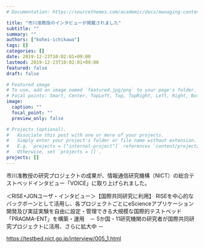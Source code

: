 ```yaml
---
# Documentation: https://sourcethemes.com/academic/docs/managing-content/

title: "市川准教授のインタビューが掲載されました"
subtitle: ""
summary: ""
authors: ["kohei-ichikawa"]
tags: []
categories: []
date: 2019-12-23T10:02:01+09:00
lastmod: 2019-12-23T10:02:01+09:00
featured: false
draft: false

# Featured image
# To use, add an image named `featured.jpg/png` to your page's folder.
# Focal points: Smart, Center, TopLeft, Top, TopRight, Left, Right, BottomLeft, Bottom, BottomRight.
image:
  caption: ""
  focal_point: ""
  preview_only: false

# Projects (optional).
#   Associate this post with one or more of your projects.
#   Simply enter your project's folder or file name without extension.
#   E.g. `projects = ["internal-project"]` references `content/project/deep-learning/index.md`.
#   Otherwise, set `projects = []`.
projects: []
---
```


市川准教授の研究プロジェクトの成果が、情報通信研究機構（NICT）の総合テストベッドインタビュー「VOICE」に取り上げられました。

＜RISE+JGNユーザ・インタビュー＞【国際共同研究に利用】
RISEを中心的なバックボーンとして活用し、各プロジェクトごとにeScienceアプリケーション開発及び実証実験を自由に設定・管理できる大規模な国際的テストベッド「PRAGMA-ENT」を構築・運用　－ 5か国・11研究機関の研究者が国際共同研究プロジェクトに活用、さらに拡大中 －

https://testbed.nict.go.jp/interview/005_1.html
